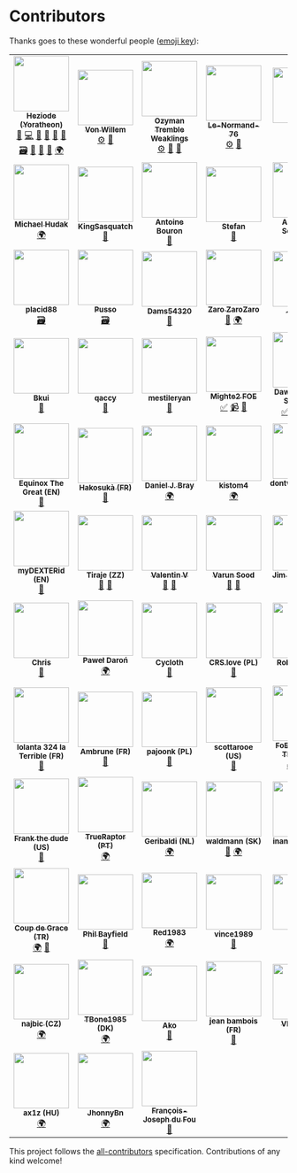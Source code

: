 # Contributors

Thanks goes to these wonderful people ([emoji key](https://github.com/kentcdodds/all-contributors#emoji-key)):

<!-- ALL-CONTRIBUTORS-LIST:START - Do not remove or modify this section -->
<!-- prettier-ignore-start -->
<!-- markdownlint-disable -->
<table>
  <tr>
    <td align="center"><a href="https://github.com/Heziode"><img src="https://avatars0.githubusercontent.com/u/16735076?v=4?s=100" width="100px;" alt=""/><br /><sub><b>Heziode (Yoratheon)</b></sub></a><br /><a href="#creator-Heziode" title="Creator of this project">👑</a> <a href="#code-Heziode" title="Code">💻</a> <a href="#design-Heziode" title="Design">🎨</a> <a href="#doc-Heziode" title="Documentation">📖</a> <a href="#bug-Heziode" title="Bug reports">🐛</a> <a href="#ideas-Heziode" title="Ideas, Planning, & Feedback">🤔</a> <a href="#data-Heziode" title="Adding or updating data">🗃</a> <a href="#review-Heziode" title="Reviewed Pull Requests">👀</a> <a href="#talk-Heziode" title="Talks">📢</a> <a href="#tool-Heziode" title="Tools">🔧</a> <a href="#translation-Heziode" title="Translation">🌍</a></td>
    <td align="center"><a href="https://forum.fr.forgeofempires.com/index.php?members/von-willem.37209/"><img src="https://forum.fr.forgeofempires.com/data/avatars/l/37/37209.jpg?1454012509?s=100" width="100px;" alt=""/><br /><sub><b>Von Willem</b></sub></a><br /><a href="#inspired_tool-Von Willem" title="Tool inspired by his work">⚙️</a> <a href="#ideas-Von Willem" title="Ideas, Planning, & Feedback">🤔</a></td>
    <td align="center"><a href="https://forum.us.forgeofempires.com/index.php?members/ozyman-tremble-weaklings.31440/"><img src="https://forum.us.forgeofempires.com/data/avatars/l/31/31440.jpg?1506918935?s=100" width="100px;" alt=""/><br /><sub><b>Ozyman Tremble Weaklings</b></sub></a><br /><a href="#inspired_tool-Ozyman Tremble Weaklings" title="Tool inspired by his work">⚙️</a> <a href="#ideas-Ozyman Tremble Weaklings" title="Ideas, Planning, & Feedback">🤔</a> <a href="#question-Ozyman Tremble Weaklings" title="Answering Questions">💬</a></td>
    <td align="center"><a href="https://forum.fr.forgeofempires.com/index.php?members/le-normand-76.44142/"><img src="https://forum.fr.forgeofempires.com/styles/foe_mx/xenforo/avatars/avatar_l.png?s=100" width="100px;" alt=""/><br /><sub><b>Le-Normand-76</b></sub></a><br /><a href="#inspired_tool-Le-Normand-76" title="Tool inspired by his work">⚙️</a> <a href="#ideas-Le-Normand-76" title="Ideas, Planning, & Feedback">🤔</a></td>
    <td align="center"><a href="http://www.fidonet.nl"><img src="https://avatars2.githubusercontent.com/u/1842171?v=4?s=100" width="100px;" alt=""/><br /><sub><b>Dennis</b></sub></a><br /><a href="#translation-doosterkamp" title="Translation">🌍</a></td>
    <td align="center"><a href="http://www.itdhq.com"><img src="https://avatars3.githubusercontent.com/u/596948?v=4?s=100" width="100px;" alt=""/><br /><sub><b>Oksana Kurysheva</b></sub></a><br /><a href="#translation-aviriel" title="Translation">🌍</a></td>
  </tr>
  <tr>
    <td align="center"><a href="https://github.com/Nlossae"><img src="https://avatars3.githubusercontent.com/u/6510075?v=4?s=100" width="100px;" alt=""/><br /><sub><b>Michael Hudak</b></sub></a><br /><a href="#translation-Nlossae" title="Translation">🌍</a></td>
    <td align="center"><a href="https://github.com/KingSasquatch"><img src="https://avatars1.githubusercontent.com/u/5184069?v=4?s=100" width="100px;" alt=""/><br /><sub><b>KingSasquatch</b></sub></a><br /><a href="#ideas-KingSasquatch" title="Ideas, Planning, & Feedback">🤔</a></td>
    <td align="center"><a href="https://github.com/AntoineBouron"><img src="https://avatars2.githubusercontent.com/u/12555872?v=4?s=100" width="100px;" alt=""/><br /><sub><b>Antoine Bouron</b></sub></a><br /><a href="#ideas-AntoineBouron" title="Ideas, Planning, & Feedback">🤔</a></td>
    <td align="center"><a href="https://github.com/DasRifftierchen"><img src="https://avatars1.githubusercontent.com/u/39431201?v=4?s=100" width="100px;" alt=""/><br /><sub><b>Stefan</b></sub></a><br /><a href="#bug-DasRifftierchen" title="Bug reports">🐛</a></td>
    <td align="center"><a href="http://www.magicspace.eu"><img src="https://avatars0.githubusercontent.com/u/516661?v=4?s=100" width="100px;" alt=""/><br /><sub><b>Alexander Schneider</b></sub></a><br /><a href="#bug-kTitan" title="Bug reports">🐛</a></td>
    <td align="center"><a href="https://github.com/thewaiters"><img src="https://avatars1.githubusercontent.com/u/5732845?v=4?s=100" width="100px;" alt=""/><br /><sub><b>thewaiters</b></sub></a><br /><a href="#ideas-thewaiters" title="Ideas, Planning, & Feedback">🤔</a></td>
  </tr>
  <tr>
    <td align="center"><a href="https://forum.fr.forgeofempires.com/index.php?members/placid88.14156/"><img src="https://forum.fr.forgeofempires.com/data/avatars/l/14/14156.jpg?1450635748?s=100" width="100px;" alt=""/><br /><sub><b>placid88</b></sub></a><br /><a href="#data-placid88" title="Adding or updating data">🗃</a></td>
    <td align="center"><a href="https://forum.fr.forgeofempires.com/index.php?members/pusso.50829/"><img src="https://forum.fr.forgeofempires.com/data/avatars/l/50/50829.jpg?1516574022?s=100" width="100px;" alt=""/><br /><sub><b>Pusso</b></sub></a><br /><a href="#data-Pusso" title="Adding or updating data">🗃</a></td>
    <td align="center"><a href="https://forum.fr.forgeofempires.com/index.php?members/dams54320.22838/"><img src="https://forum.fr.forgeofempires.com/data/avatars/l/22/22838.jpg?1512901809?s=100" width="100px;" alt=""/><br /><sub><b>Dams54320</b></sub></a><br /><a href="#question-Dams54320" title="Answering Questions">💬</a></td>
    <td align="center"><a href="https://forum.fr.forgeofempires.com/index.php?members/zaro-zarozaro.37202/"><img src="https://forum.fr.forgeofempires.com/data/avatars/l/37/37202.jpg?1520984122?s=100" width="100px;" alt=""/><br /><sub><b>Zaro ZaroZaro</b></sub></a><br /><a href="#ideas-Zaro ZaroZaro" title="Ideas, Planning, & Feedback">🤔</a> <a href="#translation-Zaro ZaroZaro" title="Translation">🌍</a></td>
    <td align="center"><a href="https://forum.fr.forgeofempires.com/index.php?members/kikou.36832/"><img src="https://forum.fr.forgeofempires.com/data/avatars/l/36/36832.jpg?1451576610?s=100" width="100px;" alt=""/><br /><sub><b>-kikou-</b></sub></a><br /><a href="#bug--kikou-" title="Bug reports">🐛</a></td>
    <td align="center"><a href="https://forum.fr.forgeofempires.com/index.php?members/sirthael.54195/"><img src="https://forum.fr.forgeofempires.com/data/avatars/l/54/54195.jpg?1530397609?s=100" width="100px;" alt=""/><br /><sub><b>Sirthael</b></sub></a><br /><a href="#bug-Sirthael" title="Bug reports">🐛</a></td>
  </tr>
  <tr>
    <td align="center"><a href="https://forum.fr.forgeofempires.com/index.php?members/bkui.26696/"><img src="https://forum.fr.forgeofempires.com/data/avatars/l/26/26696.jpg?1447316567?s=100" width="100px;" alt=""/><br /><sub><b>Bkui</b></sub></a><br /><a href="#ideas-Bkui" title="Ideas, Planning, & Feedback">🤔</a></td>
    <td align="center"><a href="https://forum.us.forgeofempires.com/index.php?members/qaccy.10786/"><img src="https://forum.us.forgeofempires.com/styles/foe_mx/xenforo/avatars/avatar_l.png?s=100" width="100px;" alt=""/><br /><sub><b>qaccy</b></sub></a><br /><a href="#question-qaccy" title="Answering Questions">💬</a></td>
    <td align="center"><a href="https://github.com/mestileryan"><img src="https://avatars2.githubusercontent.com/u/42813379?v=4?s=100" width="100px;" alt=""/><br /><sub><b>mestileryan</b></sub></a><br /><a href="#bug-mestileryan" title="Bug reports">🐛</a></td>
    <td align="center"><a href="https://www.youtube.com/watch?v=eSEQ2-Oi708"><img src="https://yt3.ggpht.com/a-/AN66SAyC9Mfjo5Zlf4NEwDALsLSwNetA6tVuqzQOqg=s288-mo-c-c0xffffffff-rj-k-no?s=100" width="100px;" alt=""/><br /><sub><b>Mighte2 FOE</b></sub></a><br /><a href="#tutorial-Mighte2 FOE" title="Tutorials">✅</a> <a href="#video-Mighte2 FOE" title="Videos">📹</a> <a href="#talk-Mighte2 FOE" title="Talks">📢</a></td>
    <td align="center"><a href="https://www.youtube.com/watch?v=kcy-bo70GRE"><img src="https://yt3.ggpht.com/a-/AN66SAx4uNhP4u3JvoQQOFij58F9tp6U_JAm7HrTGA=s288-mo-c-c0xffffffff-rj-k-no?s=100" width="100px;" alt=""/><br /><sub><b>Dawid -Tieru- Saworski</b></sub></a><br /><a href="#tutorial-Dawid -Tieru- Saworski" title="Tutorials">✅</a> <a href="#video-Dawid -Tieru- Saworski" title="Videos">📹</a> <a href="#talk-Dawid -Tieru- Saworski" title="Talks">📢</a> <a href="#translation-Dawid -Tieru- Saworski" title="Translation">🌍</a></td>
    <td align="center"><img src="https://forum.fr.forgeofempires.com/styles/foe_mx/xenforo/avatars/avatar_l.png?s=100" width="100px;" alt=""/><br /><sub><b>Iron Phip (FR)</b></sub><br /><a href="#bug-Iron Phip (FR)" title="Bug reports">🐛</a></td>
  </tr>
  <tr>
    <td align="center"><img src="https://forum.fr.forgeofempires.com/styles/foe_mx/xenforo/avatars/avatar_l.png?s=100" width="100px;" alt=""/><br /><sub><b>Equinox The Great (EN)</b></sub><br /><a href="#ideas-Equinox The Great (EN)" title="Ideas, Planning, & Feedback">🤔</a></td>
    <td align="center"><a href="https://forum.fr.forgeofempires.com/index.php?members/hakosuk%C3%A0.54588/"><img src="https://forum.fr.forgeofempires.com/styles/foe_mx/xenforo/avatars/avatar_l.png?s=100" width="100px;" alt=""/><br /><sub><b>Hakosukà (FR)</b></sub></a><br /><a href="#bug-Hakosukà (FR)" title="Bug reports">🐛</a></td>
    <td align="center"><a href="https://github.com/daniel-bray"><img src="https://avatars3.githubusercontent.com/u/5752937?v=4?s=100" width="100px;" alt=""/><br /><sub><b>Daniel J. Bray</b></sub></a><br /><a href="#translation-daniel-bray" title="Translation">🌍</a></td>
    <td align="center"><a href="https://github.com/kistom4"><img src="https://avatars3.githubusercontent.com/u/41628634?v=4?s=100" width="100px;" alt=""/><br /><sub><b>kistom4</b></sub></a><br /><a href="#translation-kistom4" title="Translation">🌍</a></td>
    <td align="center"><a href="https://forum.us.forgeofempires.com/index.php?members/dontwannaname.37581/"><img src="https://forum.us.forgeofempires.com/styles/foe_mx/xenforo/avatars/avatar_l.png?s=100" width="100px;" alt=""/><br /><sub><b>dontwannaname (EN)</b></sub></a><br /><a href="#bug-dontwannaname (EN)" title="Bug reports">🐛</a></td>
    <td align="center"><a href="https://forum.us.forgeofempires.com/index.php?members/royaladnan.32348/"><img src="https://forum.us.forgeofempires.com/data/avatars/l/32/32348.jpg?1523907115?s=100" width="100px;" alt=""/><br /><sub><b>RoyalAdnan (EN)</b></sub></a><br /><a href="#ideas-RoyalAdnan (EN)" title="Ideas, Planning, & Feedback">🤔</a></td>
  </tr>
  <tr>
    <td align="center"><img src="https://forum.en.forgeofempires.com/styles/foe_mx/xenforo/avatars/avatar_l.png?s=100" width="100px;" alt=""/><br /><sub><b>myDEXTERid (EN)</b></sub><br /><a href="#ideas-myDEXTERid (EN)" title="Ideas, Planning, & Feedback">🤔</a></td>
    <td align="center"><img src="https://forum.en.forgeofempires.com/styles/foe_mx/xenforo/avatars/avatar_l.png?s=100" width="100px;" alt=""/><br /><sub><b>Tiraje (ZZ)</b></sub><br /><a href="#ideas-Tiraje (ZZ)" title="Ideas, Planning, & Feedback">🤔</a> <a href="#bug-Tiraje (ZZ)" title="Bug reports">🐛</a></td>
    <td align="center"><a href="http://spiralscout.com"><img src="https://avatars0.githubusercontent.com/u/11367763?v=4?s=100" width="100px;" alt=""/><br /><sub><b>Valentin V</b></sub></a><br /><a href="#bug-vvval" title="Bug reports">🐛</a> <a href="#ideas-vvval" title="Ideas, Planning, & Feedback">🤔</a></td>
    <td align="center"><a href="https://github.com/soodvarun"><img src="https://avatars3.githubusercontent.com/u/1323253?v=4?s=100" width="100px;" alt=""/><br /><sub><b>Varun Sood</b></sub></a><br /><a href="#ideas-soodvarun" title="Ideas, Planning, & Feedback">🤔</a> <a href="#bug-soodvarun" title="Bug reports">🐛</a></td>
    <td align="center"><a href="https://github.com/jimmcclintock"><img src="https://avatars1.githubusercontent.com/u/16402515?v=4?s=100" width="100px;" alt=""/><br /><sub><b>Jim McClintock</b></sub></a><br /><a href="#ideas-jimmcclintock" title="Ideas, Planning, & Feedback">🤔</a></td>
    <td align="center"><a href="https://github.com/Hontoo"><img src="https://avatars0.githubusercontent.com/u/48545882?v=4?s=100" width="100px;" alt=""/><br /><sub><b>Hontoo</b></sub></a><br /><a href="#translation-Hontoo" title="Translation">🌍</a></td>
  </tr>
  <tr>
    <td align="center"><a href="http://www.ZockerBüchse.de"><img src="https://avatars2.githubusercontent.com/u/1351055?v=4?s=100" width="100px;" alt=""/><br /><sub><b>Chris</b></sub></a><br /><a href="#bug-DaEgo" title="Bug reports">🐛</a></td>
    <td align="center"><img src="https://forum.en.forgeofempires.com/styles/foe_mx/xenforo/avatars/avatar_l.png?s=100" width="100px;" alt=""/><br /><sub><b>Paweł Daroń</b></sub><br /><a href="#translation-Paweł Daroń" title="Translation">🌍</a></td>
    <td align="center"><a href="https://github.com/Cycloth"><img src="https://avatars3.githubusercontent.com/u/48488704?v=4?s=100" width="100px;" alt=""/><br /><sub><b>Cycloth</b></sub></a><br /><a href="#ideas-Cycloth" title="Ideas, Planning, & Feedback">🤔</a></td>
    <td align="center"><img src="https://forum.en.forgeofempires.com/styles/foe_mx/xenforo/avatars/avatar_l.png?s=100" width="100px;" alt=""/><br /><sub><b>CRS.love (PL)</b></sub><br /><a href="#bug-CRS.love (PL)" title="Bug reports">🐛</a></td>
    <td align="center"><a href="https://github.com/roberttrone"><img src="https://avatars3.githubusercontent.com/u/30301600?v=4?s=100" width="100px;" alt=""/><br /><sub><b>Robert Trone</b></sub></a><br /><a href="#bug-roberttrone" title="Bug reports">🐛</a></td>
    <td align="center"><a href="https://forum.us.forgeofempires.com/index.php?members/ray-the-lion-heart-i.38720/"><img src="https://forum.en.forgeofempires.com/styles/foe_mx/xenforo/avatars/avatar_l.png?s=100" width="100px;" alt=""/><br /><sub><b>Ray the Lion Heart I (US)</b></sub></a><br /><a href="#bug-Ray the Lion Heart I (US)" title="Bug reports">🐛</a></td>
  </tr>
  <tr>
    <td align="center"><img src="https://forum.en.forgeofempires.com/styles/foe_mx/xenforo/avatars/avatar_l.png?s=100" width="100px;" alt=""/><br /><sub><b>Iolanta 324 la Terrible (FR)</b></sub><br /><a href="#bug-Iolanta 324 la Terrible (FR)" title="Bug reports">🐛</a></td>
    <td align="center"><img src="https://forum.en.forgeofempires.com/styles/foe_mx/xenforo/avatars/avatar_l.png?s=100" width="100px;" alt=""/><br /><sub><b>Ambrune (FR)</b></sub><br /><a href="#bug-Ambrune (FR)" title="Bug reports">🐛</a></td>
    <td align="center"><img src="https://forum.en.forgeofempires.com/styles/foe_mx/xenforo/avatars/avatar_l.png?s=100" width="100px;" alt=""/><br /><sub><b>pajoonk (PL)</b></sub><br /><a href="#ideas-pajoonk (PL)" title="Ideas, Planning, & Feedback">🤔</a></td>
    <td align="center"><a href="https://forum.us.forgeofempires.com/index.php?members/scottarooe.5345/"><img src="https://forum.en.forgeofempires.com/styles/foe_mx/xenforo/avatars/avatar_l.png?s=100" width="100px;" alt=""/><br /><sub><b>scottarooe (US)</b></sub></a><br /><a href="#bug-scottarooe (US)" title="Bug reports">🐛</a></td>
    <td align="center"><a href="https://www.youtube.com/watch?v=8OhfNjjOnws"><img src="https://yt3.ggpht.com/a/AGF-l7_zYHiIZwApE8DB0ttZN-iG9MG1DzMuB6WREw=s176-mo-c-c0xffffffff-rj-k-no?s=100" width="100px;" alt=""/><br /><sub><b>FoE Tips from The Forge</b></sub></a><br /><a href="#tutorial-FoE Tips from The Forge" title="Tutorials">✅</a> <a href="#video-FoE Tips from The Forge" title="Videos">📹</a> <a href="#talk-FoE Tips from The Forge" title="Talks">📢</a></td>
    <td align="center"><a href="https://forum.se.forgeofempires.com/index.php?members/nisse-x.2083/"><img src="https://forum.se.forgeofempires.com/data/avatars/l/2/2083.jpg?1536624082?s=100" width="100px;" alt=""/><br /><sub><b>Nisse-X (SE)</b></sub></a><br /><a href="#translation-Nisse-X (SE)" title="Translation">🌍</a></td>
  </tr>
  <tr>
    <td align="center"><a href="https://forum.us.forgeofempires.com/index.php?members/frank-the-dude.32691/"><img src="https://forum.en.forgeofempires.com/styles/foe_mx/xenforo/avatars/avatar_l.png?s=100" width="100px;" alt=""/><br /><sub><b>Frank the dude (US)</b></sub></a><br /><a href="#ideas-Frank the dude (US)" title="Ideas, Planning, & Feedback">🤔</a></td>
    <td align="center"><a href="https://forum.us.forgeofempires.com/index.php?members/frank-the-dude.32691/"><img src="/img/contributors/TrueRaptor.jpg?s=100" width="100px;" alt=""/><br /><sub><b>TrueRaptor (PT)</b></sub></a><br /><a href="#translation-TrueRaptor (PT)" title="Translation">🌍</a></td>
    <td align="center"><img src="https://forum.en.forgeofempires.com/styles/foe_mx/xenforo/avatars/avatar_l.png?s=100" width="100px;" alt=""/><br /><sub><b>Geribaldi (NL)</b></sub><br /><a href="#translation-Geribaldi (NL)" title="Translation">🌍</a></td>
    <td align="center"><img src="https://forum.en.forgeofempires.com/styles/foe_mx/xenforo/avatars/avatar_l.png?s=100" width="100px;" alt=""/><br /><sub><b>waldmann (SK)</b></sub><br /><a href="#bug-waldmann (SK)" title="Bug reports">🐛</a> <a href="#translation-waldmann (SK)" title="Translation">🌍</a></td>
    <td align="center"><a href="https://forum.tr.forgeofempires.com/index.php?members/inanagyuz.36471/"><img src="https://forum.en.forgeofempires.com/styles/foe_mx/xenforo/avatars/avatar_l.png?s=100" width="100px;" alt=""/><br /><sub><b>inanagyuz (TR)</b></sub></a><br /><a href="#translation-inanagyuz (TR)" title="Translation">🌍</a></td>
    <td align="center"><a href="https://forum.tr.forgeofempires.com/index.php?members/yuga.36335/"><img src="https://forum.en.forgeofempires.com/styles/foe_mx/xenforo/avatars/avatar_l.png?s=100" width="100px;" alt=""/><br /><sub><b>Yuga (TR)</b></sub></a><br /><a href="#translation-Yuga (TR)" title="Translation">🌍</a></td>
  </tr>
  <tr>
    <td align="center"><a href="https://forum.tr.forgeofempires.com/index.php?members/coup-de-grace.36597/"><img src="https://forum.tr.forgeofempires.com/data/avatars/l/36/36597.jpg?1569408800?s=100" width="100px;" alt=""/><br /><sub><b>Coup de Grace (TR)</b></sub></a><br /><a href="#translation-Coup de Grace (TR)" title="Translation">🌍</a> <a href="#bug-Coup de Grace (TR)" title="Bug reports">🐛</a></td>
    <td align="center"><a href="https://philio.me/"><img src="https://avatars2.githubusercontent.com/u/237850?v=4?s=100" width="100px;" alt=""/><br /><sub><b>Phil Bayfield</b></sub></a><br /><a href="#bug-Philio" title="Bug reports">🐛</a></td>
    <td align="center"><img src="https://forum.en.forgeofempires.com/styles/foe_mx/xenforo/avatars/avatar_l.png?s=100" width="100px;" alt=""/><br /><sub><b>Red1983</b></sub><br /><a href="#translation-Red1983" title="Translation">🌍</a></td>
    <td align="center"><a href="https://forum.fr.forgeofempires.com/index.php?members/vince1989.34307/"><img src="https://forum.en.forgeofempires.com/styles/foe_mx/xenforo/avatars/avatar_l.png?s=100" width="100px;" alt=""/><br /><sub><b>vince1989</b></sub></a><br /><a href="#bug-vince1989" title="Bug reports">🐛</a></td>
    <td align="center"><img src="https://forum.en.forgeofempires.com/styles/foe_mx/xenforo/avatars/avatar_l.png?s=100" width="100px;" alt=""/><br /><sub><b>Hats</b></sub><br /><a href="#ideas-Hats" title="Ideas, Planning, & Feedback">🤔</a></td>
    <td align="center"><img src="https://forum.en.forgeofempires.com/styles/foe_mx/xenforo/avatars/avatar_l.png?s=100" width="100px;" alt=""/><br /><sub><b>Gold Fluffy (FR)</b></sub><br /><a href="#ideas-Gold Fluffy (FR)" title="Ideas, Planning, & Feedback">🤔</a></td>
  </tr>
  <tr>
    <td align="center"><a href="https://forum.cz.forgeofempires.com/index.php?members/najbic.15840/"><img src="https://forum.en.forgeofempires.com/styles/foe_mx/xenforo/avatars/avatar_l.png?s=100" width="100px;" alt=""/><br /><sub><b>najbic (CZ)</b></sub></a><br /><a href="#translation-najbic (CZ)" title="Translation">🌍</a></td>
    <td align="center"><a href="https://forum.dk.forgeofempires.com/index.php?members/tbone1985.2832/"><img src="https://forum.en.forgeofempires.com/styles/foe_mx/xenforo/avatars/avatar_l.png?s=100" width="100px;" alt=""/><br /><sub><b>TBone1985 (DK)</b></sub></a><br /><a href="#translation-TBone1985 (DK)" title="Translation">🌍</a></td>
    <td align="center"><a href="http://existanz.planet.ee"><img src="https://avatars3.githubusercontent.com/u/1204475?v=4?s=100" width="100px;" alt=""/><br /><sub><b>Ako</b></sub></a><br /><a href="#ideas-akotulu" title="Ideas, Planning, & Feedback">🤔</a></td>
    <td align="center"><img src="https://forum.en.forgeofempires.com/styles/foe_mx/xenforo/avatars/avatar_l.png?s=100" width="100px;" alt=""/><br /><sub><b>jean bambois (FR)</b></sub><br /><a href="#bug-jean bambois (FR)" title="Bug reports">🐛</a></td>
    <td align="center"><a href="http://forum.cz.forgeofempires.com/index.php?members/vpetr.16739/"><img src="https://forum.cz.forgeofempires.com/data/avatars/l/16/16739.jpg?1587495458?s=100" width="100px;" alt=""/><br /><sub><b>VPetr (CZ)</b></sub></a><br /><a href="#translation-VPetr (CZ)" title="Translation">🌍</a></td>
    <td align="center"><img src="https://forum.en.forgeofempires.com/styles/foe_mx/xenforo/avatars/avatar_l.png?s=100" width="100px;" alt=""/><br /><sub><b>MacGiver (PT)</b></sub><br /><a href="#translation-MacGiver (PT)" title="Translation">🌍</a></td>
  </tr>
  <tr>
    <td align="center"><img src="https://forum.en.forgeofempires.com/styles/foe_mx/xenforo/avatars/avatar_l.png?s=100" width="100px;" alt=""/><br /><sub><b>ax1z (HU)</b></sub><br /><a href="#translation-ax1z (HU)" title="Translation">🌍</a></td>
    <td align="center"><a href="https://github.com/JhonnyBn"><img src="https://avatars1.githubusercontent.com/u/29382833?v=4?s=100" width="100px;" alt=""/><br /><sub><b>JhonnyBn</b></sub></a><br /><a href="#translation-JhonnyBn" title="Translation">🌍</a></td>
    <td align="center"><a href="https://github.com/FJduFou"><img src="https://avatars0.githubusercontent.com/u/46401854?v=4?s=100" width="100px;" alt=""/><br /><sub><b>François-Joseph du Fou</b></sub></a><br /><a href="#design-FJduFou" title="Design">🎨</a></td>
  </tr>
</table>

<!-- markdownlint-restore -->
<!-- prettier-ignore-end -->

<!-- ALL-CONTRIBUTORS-LIST:END -->

This project follows the [all-contributors](https://github.com/kentcdodds/all-contributors) specification. Contributions of any kind welcome!
